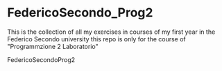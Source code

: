FedericoSecondo_Prog2
=====================
This is the collection of all my exercises in courses of my first year in  the Federico Secondo university
this repo is only for the course of "Programmzione 2 Laboratorio"

FedericoSecondoProg2
